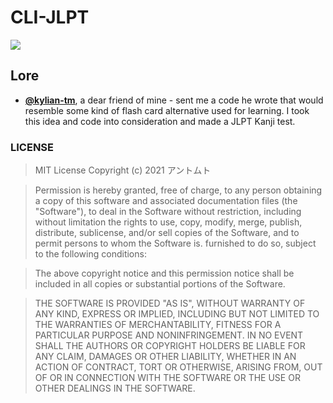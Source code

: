 # CLI-JLPT
![](https://user-images.githubusercontent.com/56132390/113479813-6b855100-9491-11eb-8584-abb6ab09958d.png)

## Lore
- [**@kylian-tm**](https://github.com/kylian-tm), a dear friend of mine - sent me a code he wrote that would resemble some kind of flash card alternative used for learning. I took this idea and code into consideration and made a JLPT Kanji test.


### LICENSE
> MIT License
> Copyright (c) 2021 アントムト

> Permission is hereby granted, free of charge, to any person obtaining a copy of this software and associated documentation files (the "Software"), to deal in the Software without restriction, including without limitation the rights to use, copy, modify, merge, publish, distribute, sublicense, and/or sell copies of the Software, and to permit persons to whom the Software is. furnished to do so, subject to the following conditions:

> The above copyright notice and this permission notice shall be included in all copies or substantial portions of the Software.

> THE SOFTWARE IS PROVIDED "AS IS", WITHOUT WARRANTY OF ANY KIND, EXPRESS OR IMPLIED, INCLUDING BUT NOT LIMITED TO THE WARRANTIES OF MERCHANTABILITY, FITNESS FOR A PARTICULAR PURPOSE AND NONINFRINGEMENT. IN NO EVENT SHALL THE AUTHORS OR COPYRIGHT HOLDERS BE LIABLE FOR ANY CLAIM, DAMAGES OR OTHER LIABILITY, WHETHER IN AN ACTION OF CONTRACT, TORT OR OTHERWISE, ARISING FROM, OUT OF OR IN CONNECTION WITH THE SOFTWARE OR THE USE OR OTHER DEALINGS IN THE SOFTWARE.
